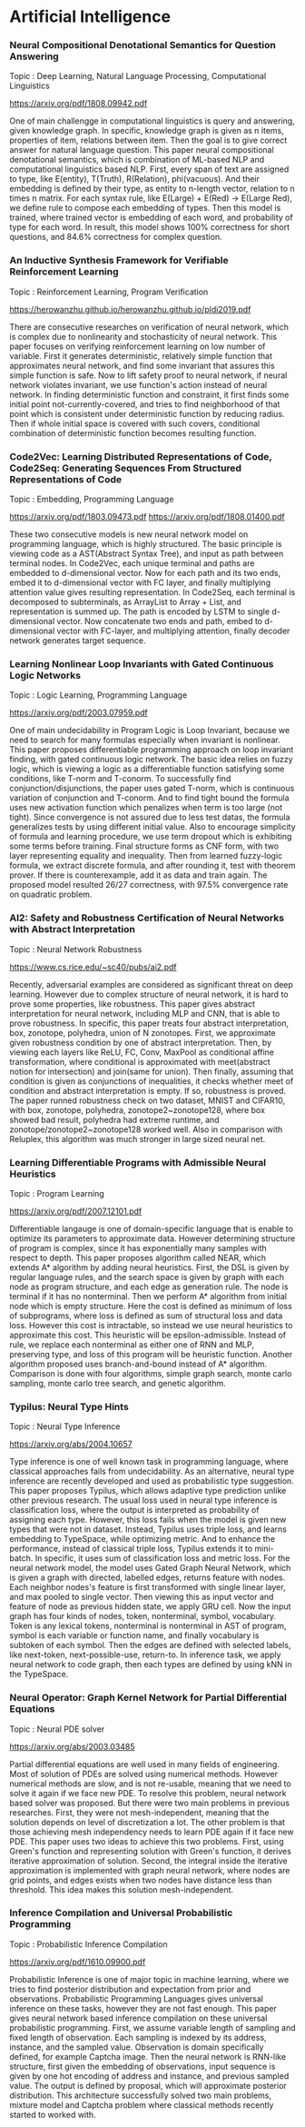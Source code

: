 # Artificial Intelligence


### Neural Compositional Denotational Semantics for Question Answering

Topic : Deep Learning, Natural Language Processing, Computational Linguistics

<https://arxiv.org/pdf/1808.09942.pdf>

One of main challengge in computational linguistics is query and answering, given knowledge graph.
In specific, knowledge graph is given as n items, properties of item, relations between item.
Then the goal is to give correct answer for natural language question.
This paper neural compositional denotational semantics, which is combination of ML-based NLP and
computational linguistics based NLP.
First, every span of text are assigned to type, like E(entity), T(Truth), R(Relation), phi(vacuous).
And their embedding is defined by their type, as entity to n-length vector, relation to n times n matrix.
For each syntax rule, like E(Large) + E(Red) -> E(Large Red), we define rule to compose each embedding
of types. 
Then this model is trained, where trained vector is embedding of each word, and probability of type for each word.
In result, this model shows 100% correctness for short questions, and 84.6% correctness for complex question.

### An Inductive Synthesis Framework for Verifiable Reinforcement Learning

Topic : Reinforcement Learning, Program Verification

<https://herowanzhu.github.io/herowanzhu.github.io/pldi2019.pdf>

There are consecutive researches on verification of neural network, which is complex due to nonlinearity and
stochasticity of neural network.
This paper focuses on verifying reinforcement learning on low number of variable.
First it generates deterministic, relatively simple function that approximates neural network,
and find some invariant that assures this simple function is safe.
Now to lift safety proof to neural network, if neural network violates invariant, we use function's action
instead of neural network.
In finding deterministic function and constraint, it first finds some initial point not-currently-covered, and tries to find
neighborhood of that point which is consistent under deterministic function by reducing radius.
Then if whole initial space is covered with such covers, conditional combination of deterministic function becomes resulting function.

### Code2Vec: Learning Distributed Representations of Code, Code2Seq: Generating Sequences From Structured Representations of Code

Topic : Embedding, Programming Language

<https://arxiv.org/pdf/1803.09473.pdf> <https://arxiv.org/pdf/1808.01400.pdf>

These two consecutive models is new neural network model on programming language, which is highly structured.
The basic principle is viewing code as a AST(Abstract Syntax Tree), and input as path between terminal nodes.
In Code2Vec, each unique terminal and paths are embedded to d-dimensional vector. Now for each path and its two ends,
embed it to d-dimensional vector with FC layer, and finally multiplying attention value gives resulting representation.
In Code2Seq, each terminal is decomposed to subterminals, as ArrayList to Array + List, and representation is summed up.
The path is encoded by LSTM to single d-dimensional vector.
Now concatenate two ends and path, embed to d-dimensional vector with FC-layer, and multiplying attention, finally decoder network
generates target sequence.

### Learning Nonlinear Loop Invariants with Gated Continuous Logic Networks

Topic : Logic Learning, Programming Language

<https://arxiv.org/pdf/2003.07959.pdf>

One of main undecidability in Program Logic is Loop Invariant, because we need to search for many formulas especially when invariant is nonlinear.
This paper proposes differentiable programming approach on loop invariant finding, with gated continuous logic network.
The basic idea relies on fuzzy logic, which is viewing a logic as a differentiable function satisfying some conditions, like T-norm and T-conorm.
To successfully find conjunction/disjunctions, the paper uses gated T-norm, which is continuous variation of conjunction and T-conorm.
And to find tight bound the formula uses new activation function which penalizes when term is too large (not tight).
Since convergence is not assured due to less test datas, the formula generalizes tests by using different initial value.
Also to encourage simplicity of formula and learning procedure, we use term dropout which is exhibiting some terms before training.
Final structure forms as CNF form, with two layer representing equality and inequality.
Then from learned fuzzy-logic formula, we extract discrete formula, and after rounding it, test with theorem prover. If there is counterexample,
add it as data and train again.
The proposed model resulted 26/27 correctness, with 97.5% convergence rate on quadratic problem.

### AI2: Safety and Robustness Certification of Neural Networks with Abstract Interpretation

Topic : Neural Network Robustness

<https://www.cs.rice.edu/~sc40/pubs/ai2.pdf>

Recently, adversarial examples are considered as significant threat on deep learning.
However due to complex structure of neural network, it is hard to prove some properties, like robustness.
This paper gives abstract interpretation for neural network, including MLP and CNN, that is able to prove robustness.
In specific, this paper treats four abstract interpretation, box, zonotope, polyhedra, union of N zonotopes.
First, we approximate given robustness condition by one of abstract interpretation.
Then, by viewing each layers like ReLU, FC, Conv, MaxPool as conditional affine transformation, 
where conditional is approximated with meet(abstract notion for intersection) and join(same for union).
Then finally, assuming that condition is given as conjunctions of inequalities, it checks whether meet of condition and abstract
interpretation is empty. If so, robustness is proved.
The paper runned robustness check on two dataset, MNIST and CIFAR10, with box, zonotope, polyhedra, zonotope2\~zonotope128,
where box showed bad result, polyhedra had extreme runtime, and zonotope/zonotope2\~zonotope128 worked well.
Also in comparison with Reluplex, this algorithm was much stronger in large sized neural net.

### Learning Differentiable Programs with Admissible Neural Heuristics

Topic : Program Learning

<https://arxiv.org/pdf/2007.12101.pdf>

Differentiable langauge is one of domain-specific language that is enable to optimize its parameters to approximate data.
However determining structure of program is complex, since it has exponentially many samples with respect to depth.
This paper proposes algorithm called NEAR, which extends A* algorithm by adding neural heuristics.
First, the DSL is given by regular language rules, and the search space is given by graph with each node as program structure,
and each edge as generation rule. The node is terminal if it has no nonterminal.
Then we perform A* algorithm from initial node which is empty structure. Here the cost is defined as minimum of loss of subprograms,
where loss is defined as sum of structural loss and data loss.
However this cost is intractable, so instead we use neural heuristics to approximate this cost. This heuristic will be epsilon-admissible.
Instead of rule, we replace each nonterminal as either one of RNN and MLP, preserving type, and loss of this program will be heuristic function.
Another algorithm proposed uses branch-and-bound instead of A* algorithm.
Comparison is done with four algorithms, simple graph search, monte carlo sampling, monte carlo tree search, and genetic algorithm. 

### Typilus: Neural Type Hints

Topic : Neural Type Inference

<https://arxiv.org/abs/2004.10657>

Type inference is one of well known task in programming language, where classical approaches fails from undecidability.
As an alternative, neural type inference are recently developed and used as probabilistic type suggestion.
This paper proposes Typilus, which allows adaptive type prediction unlike other previous research.
The usual loss used in neural type inference is classification loss, where the output is interpreted as probability of assigning each type.
However, this loss fails when the model is given new types that were not in dataset.
Instead, Typilus uses triple loss, and learns embedding to TypeSpace, while optimizing metric.
And to enhance the performance, instead of classical triple loss, Typilus extends it to mini-batch. In specific, it uses sum of classification loss and metric loss.
For the neural network model, the model uses Gated Graph Neural Network, which is given a graph with directed, labelled edges, returns feature with nodes.
Each neighbor nodes's feature is first transformed with single linear layer, and max pooled to single vector. Then viewing this as input vector and
feature of node as previous hidden state, we apply GRU cell. 
Now the input graph has four kinds of nodes, token, nonterminal, symbol, vocabulary.
Token is any lexical tokens, nonterminal is nonterminal in AST of program, symbol is each variable or function name, and finally vocabulary is subtoken of each symbol.
Then the edges are defined with selected labels, like next-token, next-possible-use, return-to. 
In inference task, we apply neural network to code graph, then each types are defined by using kNN in the TypeSpace.

### Neural Operator: Graph Kernel Network for Partial Differential Equations

Topic : Neural PDE solver

<https://arxiv.org/abs/2003.03485>

Partial differential equations are well used in many fields of engineering. Most of solution of PDEs are solved using numerical methods.
However numerical methods are slow, and is not re-usable, meaning that we need to solve it again if we face new PDE.
To resolve this problem, neural network based solver was proposed. But there were two main problems in previous researches.
First, they were not mesh-independent, meaning that the solution depends on level of discretization a lot.
The other problem is that those achieving mesh independency needs to learn PDE again if it face new PDE.
This paper uses two ideas to achieve this two problems.
First, using Green's function and representing solution with Green's function, it derives iterative approximation of solution.
Second, the integral inside the iterative approximation is implemented with graph neural network, where nodes are grid points,
and edges exists when two nodes have distance less than threshold. This idea makes this solution mesh-independent.

### Inference Compilation and Universal Probabilistic Programming

Topic : Probabilistic Inference Compilation

<https://arxiv.org/pdf/1610.09900.pdf>

Probabilistic Inference is one of major topic in machine learning, where we tries to find posterior distribution and expectation
from prior and observations. Probabilistic Programming Languages gives universal inference on these tasks, however they are not
fast enough. This paper gives neural network based inference compilation on these universal probabilistic programming.
First, we assume variable length of sampling and fixed length of observation. Each sampling is indexed by its address, instance,
and the sampled value. Observation is domain specifically defined, for example Captcha image. 
Then the neural network is RNN-like structure, first given the embedding of observations, input sequence is given by one hot encoding of
address and instance, and previous sampled value. The output is defined by proposal, which will approximate posterior distribution.
This architecture successfully solved two main problems, mixture model and Captcha problem where classical methods recently started to worked with.
